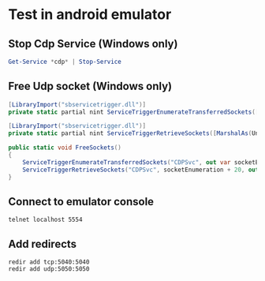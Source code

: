 # Test in android emulator
## Stop Cdp Service (Windows only)
```powershell
Get-Service *cdp* | Stop-Service
```

## Free Udp socket (Windows only)
```cs
[LibraryImport("sbservicetrigger.dll")]
private static partial nint ServiceTriggerEnumerateTransferredSockets([MarshalAs(UnmanagedType.LPWStr)] string serviceName, out nint data);

[LibraryImport("sbservicetrigger.dll")]
private static partial nint ServiceTriggerRetrieveSockets([MarshalAs(UnmanagedType.LPWStr)] string serviceName, nint socket, out nint data);

public static void FreeSockets()
{
    ServiceTriggerEnumerateTransferredSockets("CDPSvc", out var socketEnumeration);
    ServiceTriggerRetrieveSockets("CDPSvc", socketEnumeration + 20, out _);
}
```

## Connect to emulator console
```shell
telnet localhost 5554
```

## Add redirects
```shell
redir add tcp:5040:5040
redir add udp:5050:5050
```